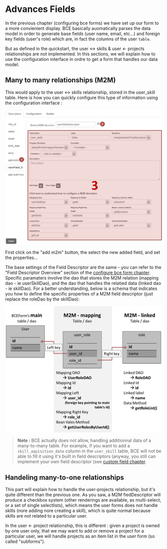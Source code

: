 Advances Fields
==

In the previous chapter (configuring bce forms) we have set up our form to a more convienient display. BCE basically auomatically parses the data model in order to generate base fields (user name, email, etc...) and foreign key fields (user's role) which are, in fact the columns of the user `table`.

But as defined in the quickstart, the user &lt;-&gt; skills & user &lt;- projects relationships are not implemented. In this sections, we will explain how to use the configuration interface in ordre to get a form that handles our data model.

Many to many relationships (M2M)
--

This would apply to the user &lt;-&gt; skills relationship, stored in the user_skill table. Here is how you can quickly configure this type of information using the configuration interface :

![Configure many to many](images/configure_many_to_many.png)

First click on the "add m2m" button, the select the new added field, and set the properties...

The base settings of the Field Descriptor are the same - you can refer to the "Field Descriptor Overview" section of the [configure bce form chapter](configure-bce-forms.md). Specific paramaters involve the dao that stores the M2M relation (mapping dao - ie userSkillDao), and the dao that handles the relatied data (linked dao - ie skillDao). For a better understanding, below is a schema that indicates you how to define the specific properties of a M2M field descriptor (just replace the roleDao by the skillDao):

![Many2Many how to](images/m2m.png)


> **Note :** BCE actually does not allow, handling additionnal data of a many-to-many table. For example, if you want to add a `skill_aquisition_date` column in the `user_skill` table, BCE will not be able to fill it using it's built in field descriptors (anyway, you still can implement your own field descriptor (see [custom field chapter](custom-field.md).

Handeling many-to-one relationships
--

This part will explain how to handle the user-projects relationship, but it's quite different than the previous one. As you saw, a M2M fiedDescriptor will produce a checkbox system (other renderings are available, as multi-select, or a set of single selectlists), which means the user forms does not handle skills (nore adding nore creating a skill), which is quite normal because skills are not related to a particular user.

In the user &lt;- project relationship, this is different : given a project is owned by one user only, that we may want to add or remove a project for a particular user, we will handle projects as an item list in the user form (so called "subforms").

